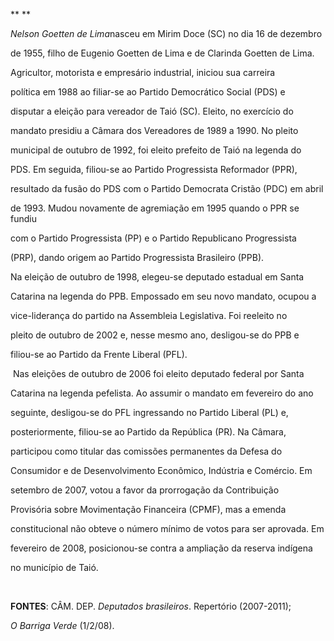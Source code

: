 

** **



*Nelson Goetten de Lima*nasceu em Mirim Doce (SC) no dia 16 de dezembro

de 1955, filho de Eugenio Goetten de Lima e de Clarinda Goetten de Lima.



Agricultor, motorista e empresário industrial, iniciou sua carreira

política em 1988 ao filiar-se ao Partido Democrático Social (PDS) e

disputar a eleição para vereador de Taió (SC). Eleito, no exercício do

mandato presidiu a Câmara dos Vereadores de 1989 a 1990. No pleito

municipal de outubro de 1992, foi eleito prefeito de Taió na legenda do

PDS. Em seguida, filiou-se ao Partido Progressista Reformador (PPR),

resultado da fusão do PDS com o Partido Democrata Cristão (PDC) em abril

de 1993. Mudou novamente de agremiação em 1995 quando o PPR se fundiu

com o Partido Progressista (PP) e o Partido Republicano Progressista

(PRP), dando origem ao Partido Progressista Brasileiro (PPB).



Na eleição de outubro de 1998, elegeu-se deputado estadual em Santa

Catarina na legenda do PPB. Empossado em seu novo mandato, ocupou a

vice-liderança do partido na Assembleia Legislativa. Foi reeleito no

pleito de outubro de 2002 e, nesse mesmo ano, desligou-se do PPB e

filiou-se ao Partido da Frente Liberal (PFL).



 Nas eleições de outubro de 2006 foi eleito deputado federal por Santa

Catarina na legenda pefelista. Ao assumir o mandato em fevereiro do ano

seguinte, desligou-se do PFL ingressando no Partido Liberal (PL) e,

posteriormente, filiou-se ao Partido da República (PR). Na Câmara,

participou como titular das comissões permanentes da Defesa do

Consumidor e de Desenvolvimento Econômico, Indústria e Comércio. Em

setembro de 2007, votou a favor da prorrogação da Contribuição

Provisória sobre Movimentação Financeira (CPMF), mas a emenda

constitucional não obteve o número mínimo de votos para ser aprovada. Em

fevereiro de 2008, posicionou-se contra a ampliação da reserva indígena

no município de Taió.



 



**FONTES**: CÂM. DEP. *Deputados brasileiros*. Repertório (2007-2011);

*O Barriga Verde* (1/2/08).



 

